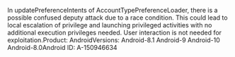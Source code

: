 In updatePreferenceIntents of AccountTypePreferenceLoader, there is a possible confused deputy attack due to a race condition. This could lead to local escalation of privilege and launching privileged activities with no additional execution privileges needed. User interaction is not needed for exploitation.Product: AndroidVersions: Android-8.1 Android-9 Android-10 Android-8.0Android ID: A-150946634